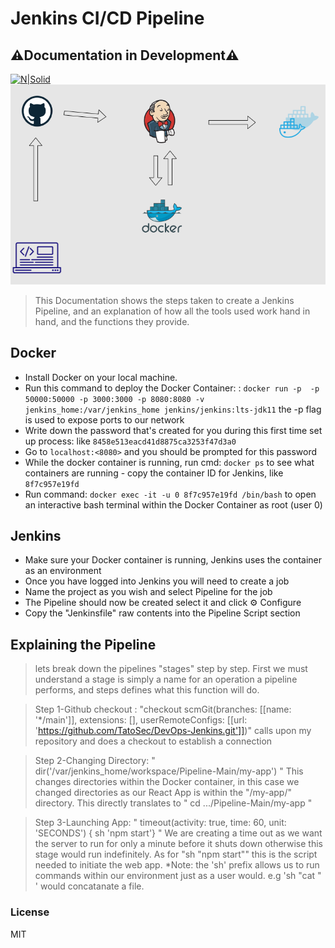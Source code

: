 # Jenkins CI/CD Pipeline
## ⚠️Documentation in Development⚠️
[![N|Solid](https://cldup.com/dTxpPi9lDf.thumb.png)](https://nodesource.com/products/nsolid)
<img src="my-app\public\CI_CD diagram.drawio.png"></img>




>This Documentation shows the steps taken to create a Jenkins Pipeline, and an explanation of how all the tools used work hand in hand, and the functions they provide.


## Docker

* Install Docker on your local machine.
* Run this command to deploy the Docker Container: : `docker run -p  -p 50000:50000 -p 3000:3000 -p 8080:8080 -v jenkins_home:/var/jenkins_home jenkins/jenkins:lts-jdk11` the -p flag is used to expose ports to our network
* Write down the password that's created for you during this first time set up process: like `8458e513eacd41d8875ca3253f47d3a0`
* Go to `localhost:<8080>` and you should be prompted for this password 
* While the docker container is running, run cmd: `docker ps` to see what containers are running - copy the container ID for Jenkins, like `8f7c957e19fd`
* Run command: `docker exec -it -u 0 8f7c957e19fd /bin/bash` to open an interactive bash terminal within the Docker Container as root (user 0) 

## Jenkins
* Make sure your Docker container is running, Jenkins uses the container as an environment
* Once you have logged into Jenkins you will need to create a job
* Name the project as you wish and select Pipeline for the job
* The Pipeline should now be created select it and click ⚙️ Configure
* Copy the "Jenkinsfile" raw contents into the Pipeline Script section

## Explaining the Pipeline

> lets break down the pipelines "stages" step by step. First we must understand a stage is simply  a name for an operation a pipeline performs, and steps defines what this function will do. 

> Step 1-Github checkout : "checkout scmGit(branches: [[name: '*/main']], extensions: [], userRemoteConfigs: [[url: 'https://github.com/TatoSec/DevOps-Jenkins.git']])" calls upon my repository and does a checkout to establish a connection

> Step 2-Changing Directory: " dir('/var/jenkins_home/workspace/Pipeline-Main/my-app') " This changes directories within the Docker container, in this case we changed directories as our React App is within the "/my-app/" directory. This directly translates to " cd  .../Pipeline-Main/my-app "

> Step 3-Launching App: " timeout(activity: true, time: 60, unit: 'SECONDS') {
    sh 'npm start'} " We are creating a time out as we want the server to run for only a minute before it shuts down otherwise this stage would run indefinitely. As for "sh "npm start"" this is the script needed to initiate the web app.
    *Note: the 'sh' prefix allows us to run commands within our environment just as a user would. e.g 'sh "cat <filename>" ' would concatanate a file.





### License

MIT




